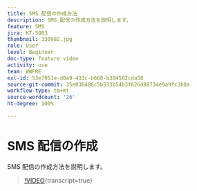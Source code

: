 ```yaml
---
title: SMS 配信の作成方法
description: SMS 配信の作成方法を説明します。
feature: SMS
jira: KT-5083
thumbnail: 330982.jpg
role: User
level: Beginner
doc-type: feature video
activity: use
team: WWFRE
exl-id: 53e7951e-d0a9-433c-b668-b384582cda58
source-git-commit: 35e036486c5b533b54b3f626d88734e9a9fc3b8a
workflow-type: tm+mt
source-wordcount: '26'
ht-degree: 100%

---
```


# SMS 配信の作成

SMS 配信の作成方法を説明します。

>[!VIDEO](https://video.tv.adobe.com/v/330982?learn=on){transcript=true}

